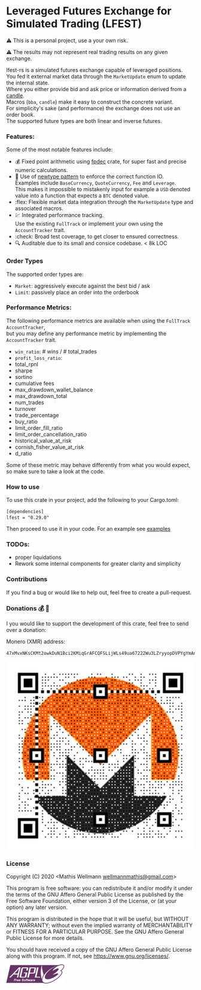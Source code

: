 # Leveraged Futures Exchange for Simulated Trading (LFEST)
:warning: This is a personal project, use a your own risk. 

:warning: The results may not represent real trading results on any given exchange. 

lfest-rs is a simulated futures exchange capable of leveraged positions.    
You fed it external market data through the `MarketUpdate` enum to update the internal state.  
Where you either provide bid and ask price or information derived from a [candle](https://github.com/MathisWellmann/trade_aggregation-rs).   
Macros (`bba`, `candle`) make it easy to construct the concrete variant.   
For simplicity's sake (and performance) the exchange does not use an order book.   
The supported future types are both linear and inverse futures.

### Features:
Some of the most notable features include:
- :moneybag: Fixed point arithmetic using [fpdec](https://github.com/mamrhein/fpdec.rs) crate, for super fast and precise numeric calculations.
- :brain: Use of [newtype pattern](https://doc.rust-lang.org/book/ch19-04-advanced-types.html) to enforce the correct function IO.   
Examples include `BaseCurrency`, `QuoteCurrency`, `Fee` and `Leverage`.   
This makes it impossible to mistakenly input for example a `USD` denoted value into a function that expects a `BTC` denoted value.    
- :flex: Flexible market data integration through the `MarketUpdate` type and associated macros.   
- :chart: Integrated performance tracking.    
Use the existing `FullTrack` or implement your own using the `AccountTracker` trait.
- :check: Broad test coverage, to get closer to ensured correctness.
- :mag: Auditable due to its small and consice codebase. < 8k LOC

### Order Types
The supported order types are:
- `Market`: aggressively execute against the best bid / ask
- `Limit`: passively place an order into the orderbook

### Performance Metrics:
The following performance metrics are available when using the `FullTrack` `AccountTracker`,   
but you may define any performance metric by implementing the `AccountTracker` trait.
- `win_ratio`: # wins / # total_trades
- `profit_loss_ratio`: 
- total_rpnl
- sharpe
- sortino
- cumulative fees
- max_drawdown_wallet_balance
- max_drawdown_total
- num_trades
- turnover
- trade_percentage
- buy_ratio
- limit_order_fill_ratio
- limit_order_cancellation_ratio
- historical_value_at_risk
- cornish_fisher_value_at_risk
- d_ratio

Some of these metric may behave differently from what you would expect, so make sure to take a look at the code.

### How to use
To use this crate in your project, add the following to your Cargo.toml:
```
[dependencies]
lfest = "0.29.0"
```

Then proceed to use it in your code.
For an example see [examples](examples/basic.rs)

### TODOs:
- proper liquidations
- Rework some internal components for greater clarity and simplicity

### Contributions
If you find a bug or would like to help out, feel free to create a pull-request.

### Donations :moneybag: :money_with_wings:
I you would like to support the development of this crate, feel free to send over a donation:

Monero (XMR) address:
```plain
47xMvxNKsCKMt2owkDuN1Bci2KMiqGrAFCQFSLijWLs49ua67222Wu3LZryyopDVPYgYmAnYkSZSz9ZW2buaDwdyKTWGwwb
```

![monero](img/monero_donations_qrcode.png)

### License
Copyright (C) 2020  <Mathis Wellmann wellmannmathis@gmail.com>

This program is free software: you can redistribute it and/or modify
it under the terms of the GNU Affero General Public License as published by
the Free Software Foundation, either version 3 of the License, or
(at your option) any later version.

This program is distributed in the hope that it will be useful,
but WITHOUT ANY WARRANTY; without even the implied warranty of
MERCHANTABILITY or FITNESS FOR A PARTICULAR PURPOSE.  See the
GNU Affero General Public License for more details.

You should have received a copy of the GNU Affero General Public License
along with this program.  If not, see <https://www.gnu.org/licenses/>.

![GNU AGPLv3](img/agplv3.png)
